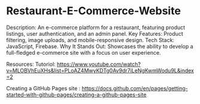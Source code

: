 # Restaurant-E-Commerce-Website

Description: An e-commerce platform for a restaurant, featuring product listings, user authentication, and an admin panel.
Key Features: Product filtering, image uploads, and mobile-responsive design.
Tech Stack: JavaScript, Firebase.
Why It Stands Out: Showcases the ability to develop a full-fledged e-commerce site with a focus on user experience.

Resources:
Tutoriol: https://www.youtube.com/watch?v=MLOBVhEuXHs&list=PLoAZ4MwyKDTg0Av9dr7iLeNgKwmWodu9L&index=2

Creating a GitHub Pages site : https://docs.github.com/en/pages/getting-started-with-github-pages/creating-a-github-pages-site
